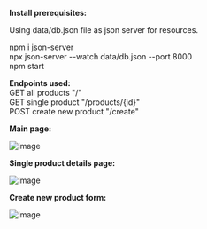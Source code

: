 **Install prerequisites:**

Using data/db.json file as json server for resources.  

npm i json-server  
npx json-server --watch data/db.json --port 8000  
npm start  


**Endpoints used:**  
GET all products "/"  
GET single product "/products/{id}"  
POST create new product "/create"  


**Main page:**

![image](https://user-images.githubusercontent.com/87283629/199843942-77160b04-0942-4a05-b5b4-04d31d9d4061.png)

**Single product details page:**

![image](https://user-images.githubusercontent.com/87283629/199844050-1ad7d2ae-ad74-441f-98e2-671edaa86134.png)

**Create new product form:**

![image](https://user-images.githubusercontent.com/87283629/199844146-40b66f24-7632-433f-9c8b-9616cf4fd8f0.png)
